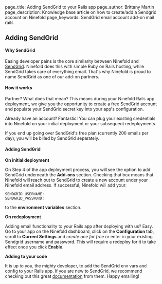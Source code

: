 page_title: 			Adding SendGrid to your Rails app
page_author:      Brittany Martin
page_description: Knowledge base article on how to create/add a Sendgrid account on Ninefold
page_keywords: 		SendGrid email account add-on mail rails

## Adding SendGrid

#### Why SendGrid 

Easing developer pains is the core similarity between Ninefold and [SendGrid](http://www.sendgrid.com). Ninefold does this with simple Ruby on Rails hosting, while SendGrid takes care of everything email. That's why Ninefold is proud to name SendGrid as one of our add-on partners.

#### How it works

Partner? What does that mean? This means during your Ninefold Rails app deployment, we give you the opportunity to create a free SendGrid account and populate your SendGrid secret key into your app's configuration.

Already have an account? Fantastic! You can plug your existing credentials into Ninefold on your initial deployment or your subsequent redeployments.  

If you end up going over SendGrid's free plan (currently 200 emails per day), you will be billed by SendGrid separately.

#### Adding SendGrid 

__On initial deployment__

On Step 4 of the app deployment process, you will see the option to add SendGrid underneath the __Add-ons__ section. Checking that box means that Ninefold will reach out to SendGrid to create a new account under your Ninefold email address. If successful, Ninefold will add your:

	SENDGRID_USERNAME:
	SENDGRID_PASSWORD:

to the __environment variables__ section. 

__On redeployment__

Adding email functionality to your Rails app after deploying with us? Easy. Go to your app on the Ninefold dashboard, click on the __Configuration__ tab, scroll to __Current Settings__ and _create one for free_ or enter in your existing Sendgrid username and password. This will require a redeploy for it to take effect once you click __Enable__.

__Adding to your code__

It is up to you, the mighty developer, to add the SendGrid env vars and config to your Rails app. If you are new to SendGrid, we recommend checking out this great [documentation](https://sendgrid.com/docs/Integrate/Frameworks/rubyonrails.html) from them. Happy emailing!
